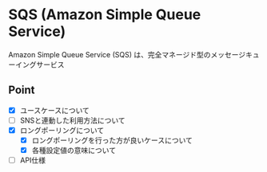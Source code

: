 # SQS (Amazon Simple Queue Service)
Amazon Simple Queue Service (SQS) は、完全マネージド型のメッセージキューイングサービス

## Point
- [X] ユースケースについて
- [ ] SNSと連動した利用方法について
- [X] ロングポーリングについて
  - [X] ロングポーリングを行った方が良いケースについて
  - [X] 各種設定値の意味について
- [ ] API仕様
